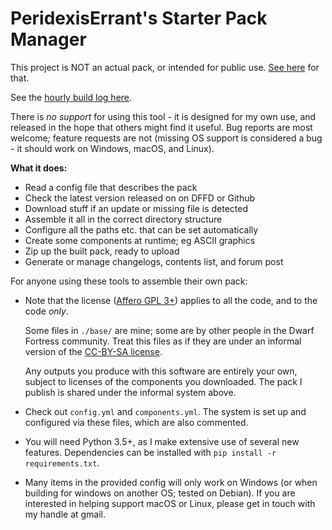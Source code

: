 # PeridexisErrant's Starter Pack Manager

This project is NOT an actual pack, or intended for public use.
[See here](http://www.bay12forums.com/smf/index.php?topic=126076) for that.

See the [hourly build log here](http://peridexiserrant.neocities.org/starter-pack.log.txt).

There is *no support* for using this tool - it is designed for my own use,
and released in the hope that others might find it useful.
Bug reports are most welcome; feature requests are not
(missing OS support is considered a bug - it should work on Windows, macOS, and Linux).

**What it does:**

- Read a config file that describes the pack
- Check the latest version released on on DFFD or Github
- Download stuff if an update or missing file is detected
- Assemble it all in the correct directory structure
- Configure all the paths etc. that can be set automatically
- Create some components at runtime; eg ASCII graphics
- Zip up the built pack, ready to upload
- Generate or manage changelogs, contents list, and forum post

For anyone using these tools to assemble their own pack:

- Note that the license ([Affero GPL 3+](https://www.gnu.org/licenses/agpl))
  applies to all the code, and to the code *only*.

  Some files in `./base/` are mine; some are by other people in
  the Dwarf Fortress community.  Treat this files as if they are
  under an informal version of the [CC-BY-SA license](https://creativecommons.org/licenses/by-sa/4.0).

  Any outputs you produce with this software are entirely your
  own, subject to licenses of the components you downloaded.
  The pack I publish is shared under the informal system above.

- Check out `config.yml` and `components.yml`.  The system is
  set up and configured via these files, which are also commented.

- You will need Python 3.5+, as I make extensive use of several
  new features.  Dependencies can be installed with
  `pip install -r requirements.txt`.

- Many items in the provided config will only work on Windows
  (or when building for windows on another OS; tested on Debian).
  If you are interested in helping support macOS or Linux, please
  get in touch with my handle at gmail.



